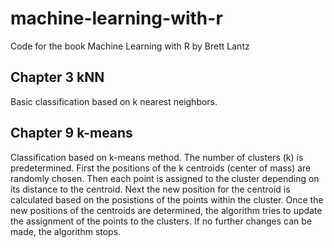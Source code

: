 # machine-learning-with-r
Code for the book Machine Learning with R by Brett Lantz

## Chapter 3 kNN
Basic classification based on k nearest neighbors.

## Chapter 9 k-means
Classification based on k-means method. The number of clusters (k) is predetermined. First the positions 
of the k centroids (center of mass) are randomly chosen. Then each point is assigned to the cluster depending 
on its distance to the centroid. Next the new position for the centroid is calculated based on the posistions
of the points within the cluster. Once the new positions of the centroids are determined, the algorithm tries
to update the assignment of the points to the clusters. If no further changes can be made, the algorithm stops.
